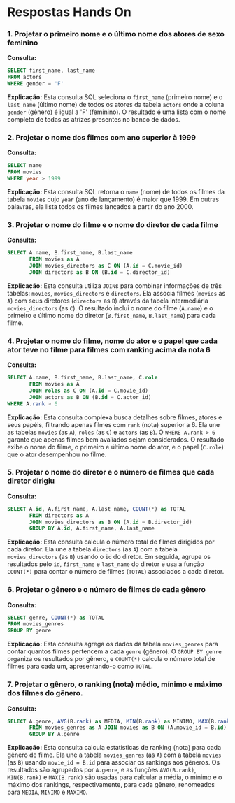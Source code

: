 # Respostas Hands On

### 1. Projetar o primeiro nome e o último nome dos atores de sexo feminino

**Consulta:**
```sql
SELECT first_name, last_name
FROM actors
WHERE gender = 'F'
```

**Explicação:**
Esta consulta SQL seleciona o `first_name` (primeiro nome) e o `last_name` (último nome) de todos os atores da tabela `actors` onde a coluna `gender` (gênero) é igual a 'F' (feminino). O resultado é uma lista com o nome completo de todas as atrizes presentes no banco de dados.




### 2. Projetar o nome dos filmes com ano superior à 1999

**Consulta:**
```sql
SELECT name
FROM movies
WHERE year > 1999
```

**Explicação:**
Esta consulta SQL retorna o `name` (nome) de todos os filmes da tabela `movies` cujo `year` (ano de lançamento) é maior que 1999. Em outras palavras, ela lista todos os filmes lançados a partir do ano 2000.




### 3. Projetar o nome do filme e o nome do diretor de cada filme

**Consulta:**
```sql
SELECT A.name, B.first_name, B.last_name
       FROM movies as A 
       JOIN movies_directors as C ON (A.id = C.movie_id) 
       JOIN directors as B ON (B.id = C.director_id)
```

**Explicação:**
Esta consulta utiliza `JOIN`s para combinar informações de três tabelas: `movies`, `movies_directors` e `directors`. Ela associa filmes (`movies` as `A`) com seus diretores (`directors` as `B`) através da tabela intermediária `movies_directors` (as `C`). O resultado inclui o nome do filme (`A.name`) e o primeiro e último nome do diretor (`B.first_name`, `B.last_name`) para cada filme.




### 4. Projetar o nome do filme, nome do ator e o papel que cada ator teve no filme para filmes com ranking acima da nota 6

**Consulta:**
```sql
SELECT A.name, B.first_name, B.last_name, C.role
       FROM movies as A 
       JOIN roles as C ON (A.id = C.movie_id) 
       JOIN actors as B ON (B.id = C.actor_id)
WHERE A.rank > 6
```

**Explicação:**
Esta consulta complexa busca detalhes sobre filmes, atores e seus papéis, filtrando apenas filmes com `rank` (nota) superior a 6. Ela une as tabelas `movies` (as `A`), `roles` (as `C`) e `actors` (as `B`). O `WHERE A.rank > 6` garante que apenas filmes bem avaliados sejam considerados. O resultado exibe o nome do filme, o primeiro e último nome do ator, e o papel (`C.role`) que o ator desempenhou no filme.




### 5. Projetar o nome do diretor e o número de filmes que cada diretor dirigiu

**Consulta:**
```sql
SELECT A.id, A.first_name, A.last_name, COUNT(*) as TOTAL
       FROM directors as A 
       JOIN movies_directors as B ON (A.id = B.director_id)
       GROUP BY A.id, A.first_name, A.last_name
```

**Explicação:**
Esta consulta calcula o número total de filmes dirigidos por cada diretor. Ela une a tabela `directors` (as `A`) com a tabela `movies_directors` (as `B`) usando o `id` do diretor. Em seguida, agrupa os resultados pelo `id`, `first_name` e `last_name` do diretor e usa a função `COUNT(*)` para contar o número de filmes (`TOTAL`) associados a cada diretor.




### 6. Projetar o gênero e o número de filmes de cada gênero

**Consulta:**
```sql
SELECT genre, COUNT(*) as TOTAL
FROM movies_genres
GROUP BY genre
```

**Explicação:**
Esta consulta agrega os dados da tabela `movies_genres` para contar quantos filmes pertencem a cada `genre` (gênero). O `GROUP BY genre` organiza os resultados por gênero, e `COUNT(*)` calcula o número total de filmes para cada um, apresentando-o como `TOTAL`.




### 7. Projetar o gênero, o ranking (nota) médio, mínimo e máximo dos filmes do gênero.

**Consulta:**
```sql
SELECT A.genre, AVG(B.rank) as MEDIA, MIN(B.rank) as MINIMO, MAX(B.rank) as MAXIMO
       FROM movies_genres as A JOIN movies as B ON (A.movie_id = B.id)
       GROUP BY A.genre
```

**Explicação:**
Esta consulta calcula estatísticas de ranking (nota) para cada gênero de filme. Ela une a tabela `movies_genres` (as `A`) com a tabela `movies` (as `B`) usando `movie_id = B.id` para associar os rankings aos gêneros. Os resultados são agrupados por `A.genre`, e as funções `AVG(B.rank)`, `MIN(B.rank)` e `MAX(B.rank)` são usadas para calcular a média, o mínimo e o máximo dos rankings, respectivamente, para cada gênero, renomeados para `MEDIA`, `MINIMO` e `MAXIMO`.



